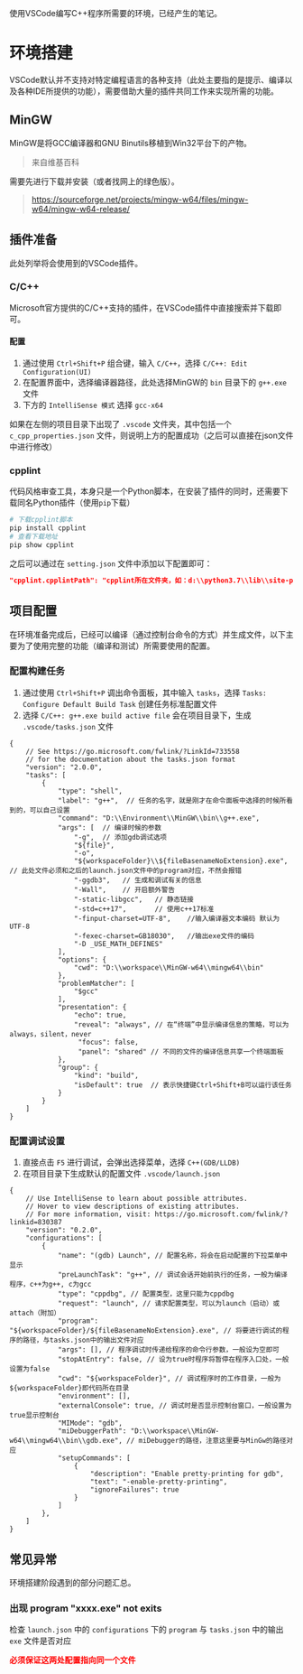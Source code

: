 使用VSCode编写C++程序所需要的环境，已经产生的笔记。

# 环境搭建

VSCode默认并不支持对特定编程语言的各种支持（此处主要指的是提示、编译以及各种IDE所提供的功能），需要借助大量的插件共同工作来实现所需的功能。

## MinGW

MinGW是将GCC编译器和GNU Binutils移植到Win32平台下的产物。

> 来自维基百科

需要先进行下载并安装（或者找网上的绿色版）。

> https://sourceforge.net/projects/mingw-w64/files/mingw-w64/mingw-w64-release/

## 插件准备

此处列举将会使用到的VSCode插件。

### C/C++

Microsoft官方提供的C/C++支持的插件，在VSCode插件中直接搜索并下载即可。

#### 配置

1. 通过使用 `Ctrl+Shift+P` 组合键，输入 `C/C++`，选择 `C/C++: Edit Configuration(UI)`
2. 在配置界面中，选择编译器路径，此处选择MinGW的 `bin` 目录下的 `g++.exe` 文件
3. 下方的 `IntelliSense 模式` 选择 `gcc-x64`

如果在左侧的项目目录下出现了 `.vscode` 文件夹，其中包括一个 `c_cpp_properties.json` 文件，则说明上方的配置成功（之后可以直接在json文件中进行修改）

### cpplint

代码风格审查工具，本身只是一个Python脚本，在安装了插件的同时，还需要下载同名Python插件（使用`pip`下载）

```python
# 下载cpplint脚本
pip install cpplint
# 查看下载地址
pip show cpplint
```

之后可以通过在 `setting.json` 文件中添加以下配置即可：

```json
"cpplint.cpplintPath": "cpplint所在文件夹，如：d:\\python3.7\\lib\\site-packages",
```

## 项目配置

在环境准备完成后，已经可以编译（通过控制台命令的方式）并生成文件，以下主要为了使用完整的功能（编译和测试）所需要使用的配置。

### 配置构建任务

1. 通过使用 `Ctrl+Shift+P` 调出命令面板，其中输入 `tasks`，选择 `Tasks: Configure Default Build Task` 创建任务标准配置文件
2. 选择 `C/C++: g++.exe build active file` 会在项目目录下，生成 `.vscode/tasks.json` 文件

```
{
    // See https://go.microsoft.com/fwlink/?LinkId=733558
    // for the documentation about the tasks.json format
    "version": "2.0.0",
    "tasks": [
        {
            "type": "shell",
            "label": "g++",  // 任务的名字，就是刚才在命令面板中选择的时候所看到的，可以自己设置
            "command": "D:\\Environment\\MinGW\\bin\\g++.exe",
            "args": [  // 编译时候的参数
                "-g",  // 添加gdb调试选项
                "${file}",
                "-o",
                "${workspaceFolder}\\${fileBasenameNoExtension}.exe",  // 此处文件必须和之后的launch.json文件中的program对应，不然会报错
                "-ggdb3",   // 生成和调试有关的信息
                "-Wall",    // 开启额外警告
                "-static-libgcc",   // 静态链接
                "-std=c++17",       // 使用c++17标准
                "-finput-charset=UTF-8",    //输入编译器文本编码 默认为UTF-8
                "-fexec-charset=GB18030",   //输出exe文件的编码
                "-D _USE_MATH_DEFINES"
            ],
            "options": {
                "cwd": "D:\\workspace\\MinGW-w64\\mingw64\\bin"
            },
            "problemMatcher": [
                "$gcc"
            ],
            "presentation": {
                "echo": true,
                "reveal": "always", // 在“终端”中显示编译信息的策略，可以为always，silent，never
                 "focus": false,
                 "panel": "shared" // 不同的文件的编译信息共享一个终端面板
            },
            "group": {
                "kind": "build",
                "isDefault": true  // 表示快捷键Ctrl+Shift+B可以运行该任务
            }
        }
    ]
}
```

### 配置调试设置

1. 直接点击 `F5` 进行调试，会弹出选择菜单，选择 `C++(GDB/LLDB)`
2. 在项目目录下生成默认的配置文件 `.vscode/launch.json`

```
{
    // Use IntelliSense to learn about possible attributes.
    // Hover to view descriptions of existing attributes.
    // For more information, visit: https://go.microsoft.com/fwlink/?linkid=830387
    "version": "0.2.0",
    "configurations": [
        {
            "name": "(gdb) Launch", // 配置名称，将会在启动配置的下拉菜单中显示
            "preLaunchTask": "g++", // 调试会话开始前执行的任务，一般为编译程序，c++为g++, c为gcc
            "type": "cppdbg", // 配置类型，这里只能为cppdbg
            "request": "launch", // 请求配置类型，可以为launch（启动）或attach（附加）
            "program": "${workspaceFolder}/${fileBasenameNoExtension}.exe", // 将要进行调试的程序的路径，与tasks.json中的输出文件对应
            "args": [], // 程序调试时传递给程序的命令行参数，一般设为空即可
            "stopAtEntry": false, // 设为true时程序将暂停在程序入口处，一般设置为false
            "cwd": "${workspaceFolder}", // 调试程序时的工作目录，一般为${workspaceFolder}即代码所在目录
            "environment": [],
            "externalConsole": true, // 调试时是否显示控制台窗口，一般设置为true显示控制台
            "MIMode": "gdb",
            "miDebuggerPath": "D:\\workspace\\MinGW-w64\\mingw64\\bin\\gdb.exe", // miDebugger的路径，注意这里要与MinGw的路径对应
            "setupCommands": [
                {
                    "description": "Enable pretty-printing for gdb",
                    "text": "-enable-pretty-printing",
                    "ignoreFailures": true
                }
            ]
        },
    ]
}
```

## 常见异常

环境搭建阶段遇到的部分问题汇总。

### 出现 program "xxxx.exe" not exits

检查 `launch.json` 中的 `configurations` 下的 `program` 与 `tasks.json` 中的输出 `exe` 文件是否对应

<span style="color:red">**必须保证这两处配置指向同一个文件**</span>
